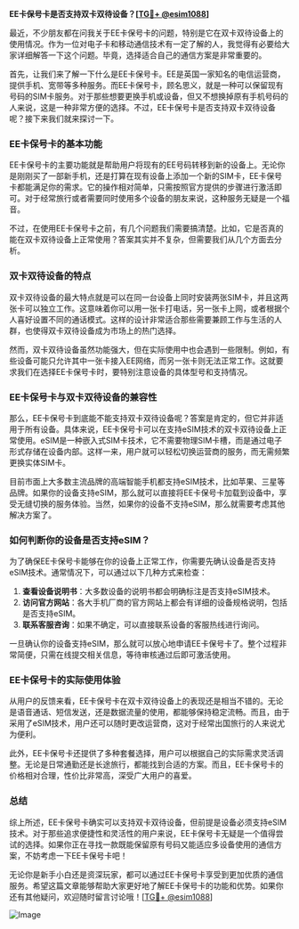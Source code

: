**EE卡保号卡是否支持双卡双待设备？[[TG💪+ @esim1088](https://t.me/s/esim1088)]**

最近，不少朋友都在问我关于EE卡保号卡的问题，特别是它在双卡双待设备上的使用情况。作为一位对电子卡和移动通信技术有一定了解的人，我觉得有必要给大家详细解答一下这个问题。毕竟，选择适合自己的通信方案是非常重要的。

首先，让我们来了解一下什么是EE卡保号卡。EE是英国一家知名的电信运营商，提供手机、宽带等多种服务。而EE卡保号卡，顾名思义，就是一种可以保留现有号码的SIM卡服务。对于那些想要更换手机或设备，但又不想换掉原有手机号码的人来说，这是一种非常方便的选择。不过，EE卡保号卡是否支持双卡双待设备呢？接下来我们就来探讨一下。

### EE卡保号卡的基本功能

EE卡保号卡的主要功能就是帮助用户将现有的EE号码转移到新的设备上。无论你是刚刚买了一部新手机，还是打算在现有设备上添加一个新的SIM卡，EE卡保号卡都能满足你的需求。它的操作相对简单，只需按照官方提供的步骤进行激活即可。对于经常旅行或者需要同时使用多个设备的朋友来说，这种服务无疑是一个福音。

不过，在使用EE卡保号卡之前，有几个问题我们需要搞清楚。比如，它是否真的能在双卡双待设备上正常使用？答案其实并不复杂，但需要我们从几个方面去分析。

### 双卡双待设备的特点

双卡双待设备的最大特点就是可以在同一台设备上同时安装两张SIM卡，并且这两张卡可以独立工作。这意味着你可以用一张卡打电话，另一张卡上网，或者根据个人喜好设置不同的通话模式。这样的设计非常适合那些需要兼顾工作与生活的人群，也使得双卡双待设备成为市场上的热门选择。

然而，双卡双待设备虽然功能强大，但在实际使用中也会遇到一些限制。例如，有些设备可能只允许其中一张卡接入EE网络，而另一张卡则无法正常工作。这就要求我们在选择EE卡保号卡时，要特别注意设备的具体型号和支持情况。

### EE卡保号卡与双卡双待设备的兼容性

那么，EE卡保号卡到底能不能支持双卡双待设备呢？答案是肯定的，但它并非适用于所有设备。具体来说，EE卡保号卡可以在支持eSIM技术的双卡双待设备上正常使用。eSIM是一种嵌入式SIM卡技术，它不需要物理SIM卡槽，而是通过电子形式存储在设备内部。这样一来，用户就可以轻松切换运营商的服务，而无需频繁更换实体SIM卡。

目前市面上大多数主流品牌的高端智能手机都支持eSIM技术，比如苹果、三星等品牌。如果你的设备支持eSIM，那么就可以直接将EE卡保号卡加载到设备中，享受无缝切换的服务体验。当然，如果你的设备不支持eSIM，那么就需要考虑其他解决方案了。

### 如何判断你的设备是否支持eSIM？

为了确保EE卡保号卡能够在你的设备上正常工作，你需要先确认设备是否支持eSIM技术。通常情况下，可以通过以下几种方式来检查：

1. **查看设备说明书**：大多数设备的说明书都会明确标注是否支持eSIM技术。
2. **访问官方网站**：各大手机厂商的官方网站上都会有详细的设备规格说明，包括是否支持eSIM。
3. **联系客服咨询**：如果不确定，可以直接联系设备的客服热线进行询问。

一旦确认你的设备支持eSIM，那么就可以放心地申请EE卡保号卡了。整个过程非常简便，只需在线提交相关信息，等待审核通过后即可激活使用。

### EE卡保号卡的实际使用体验

从用户的反馈来看，EE卡保号卡在双卡双待设备上的表现还是相当不错的。无论是语音通话、短信发送，还是数据流量的使用，都能够保持稳定流畅。而且，由于采用了eSIM技术，用户还可以随时更改运营商，这对于经常出国旅行的人来说尤为便利。

此外，EE卡保号卡还提供了多种套餐选择，用户可以根据自己的实际需求灵活调整。无论是日常通勤还是长途旅行，都能找到合适的方案。而且，EE卡保号卡的价格相对合理，性价比非常高，深受广大用户的喜爱。

### 总结

综上所述，EE卡保号卡确实可以支持双卡双待设备，但前提是设备必须支持eSIM技术。对于那些追求便捷性和灵活性的用户来说，EE卡保号卡无疑是一个值得尝试的选择。如果你正在寻找一款既能保留原有号码又能适应多设备使用的通信方案，不妨考虑一下EE卡保号卡吧！

无论你是新手小白还是资深玩家，都可以通过EE卡保号卡享受到更加优质的通信服务。希望这篇文章能够帮助大家更好地了解EE卡保号卡的功能和优势。如果你还有其他疑问，欢迎随时留言讨论哦！[[TG💪+ @esim1088](https://t.me/s/esim1088)]

![Image](https://i.postimg.cc/4NQfJmqS/Snipaste-2025-05-13-00-14-12.png)